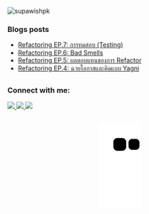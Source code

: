 <p align="left"> <img src="https://komarev.com/ghpvc/?username=supawishpk&label=Profile%20views&color=0e75b6&style=flat" alt="supawishpk" /> </p>

### Blogs posts
<!-- BLOG-POST-LIST:START -->
- [Refactoring EP.7: การทดสอบ &lpar;Testing&rpar;](https://developers.ascendcorp.com/refactoring-ep-7-%E0%B8%81%E0%B8%B2%E0%B8%A3%E0%B8%97%E0%B8%94%E0%B8%AA%E0%B8%AD%E0%B8%9A-testing-5730c2fe684?source=rss-f29961ab68d8------2)
- [Refactoring EP.6: Bad Smells](https://developers.ascendcorp.com/refactoring-ep-6-bad-smells-8e7031e2d787?source=rss-f29961ab68d8------2)
- [Refactoring EP.5: ผลตอบแทนของการ Refactor](https://developers.ascendcorp.com/refactoring-ep-5-%E0%B8%9C%E0%B8%A5%E0%B8%95%E0%B8%AD%E0%B8%9A%E0%B9%81%E0%B8%97%E0%B8%99%E0%B8%82%E0%B8%AD%E0%B8%87%E0%B8%81%E0%B8%B2%E0%B8%A3-refactor-a8d6aa2f1e5f?source=rss-f29961ab68d8------2)
- [Refactoring EP.4: ฉวยโอกาสและคิดแบบ Yagni](https://developers.ascendcorp.com/refactoring-ep-4-%E0%B8%89%E0%B8%A7%E0%B8%A2%E0%B9%82%E0%B8%AD%E0%B8%81%E0%B8%B2%E0%B8%AA-f4bd19629b5a?source=rss-f29961ab68d8------2)
<!-- BLOG-POST-LIST:END -->

##

<h3 align="left">Connect with me:</h3>
<p align="left">
 	<a href="https://medium.com/@supawishkaewjing" target="_blank"><img src="https://img.shields.io/badge/Medium-12100E?style=for-the-badge&logo=medium&logoColor=white" target="_blank"/>
  <a href = "mailto:supawish.kj@gmail.com"><img src="https://img.shields.io/badge/-Gmail-%23333?style=for-the-badge&logo=gmail&logoColor=white" target="_blank"/>
  <a href="https://www.linkedin.com/in/supawish-kj/" target="_blank"><img src="https://img.shields.io/badge/-LinkedIn-%230077B5?style=for-the-badge&logo=linkedin&logoColor=white" target="_blank"/>
</p>
 
  
  ##
 
<div align="center"> 

  ![Snake animation](https://github.com/SupawishPK/supawishPK/blob/output/github-contribution-grid-snake.svg)
 
</div>
